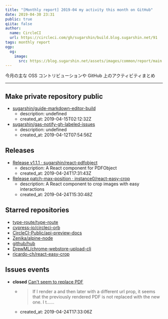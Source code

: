 ```yaml
---
title: "[Monthly report] 2019-04 my activity this month on GitHub"
date: 2019-04-30 23:31
public: true
qiita: false
author:
  name: CircleCI
  url: https://circleci.com/gh/sugarshin/build.blog.sugarshin.net/91
tags: monthly report
ogp:
  og:
    image:
      src: https://blog.sugarshin.net/assets/images/common/report/main.png
---
```


今月の主な OSS コントリビューションや GitHub 上のアクティビティまとめ

***

## Make private repository public

- [sugarshin/guide-markdown-editor-build](https://github.com/sugarshin/guide-markdown-editor-build)
  - description: undefined
  - created_at: 2019-04-15T02:12:32Z
- [sugarshin/gas-notify-gh-labeled-issues](https://github.com/sugarshin/gas-notify-gh-labeled-issues)
  - description: undefined
  - created_at: 2019-04-12T07:54:56Z

## Releases

- [Release v1.1.1 · sugarshin/react-pdfobject](https://github.com/sugarshin/react-pdfobject/releases/tag/v1.1.1)
  - description: A React component for PDFObject
  - created_at: 2019-04-24T17:31:43Z
- [Release patch-max-position · instance0/react-easy-crop](https://github.com/instance0/react-easy-crop/releases/tag/patch-max-position)
  - description: A React component to crop images with easy interactions
  - created_at: 2019-04-24T15:30:48Z

## Starred repositories

- [type-route/type-route](https://github.com/type-route/type-route)
- [cypress-io/circleci-orb](https://github.com/cypress-io/circleci-orb)
- [CircleCI-Public/api-preview-docs](https://github.com/CircleCI-Public/api-preview-docs)
- [Zenika/alpine-node](https://github.com/Zenika/alpine-node)
- [github/hub](https://github.com/github/hub)
- [DrewML/chrome-webstore-upload-cli](https://github.com/DrewML/chrome-webstore-upload-cli)
- [ricardo-ch/react-easy-crop](https://github.com/ricardo-ch/react-easy-crop)

## Issues events

- **closed** [Can't seem to replace PDF](https://github.com/sugarshin/react-pdfobject/issues/37)
  - > If I render a  and then later with a different url prop, it seems that the previously rendered PDF is not replaced with the new one.  I t......
  - created_at: 2019-04-24T17:33:06Z
